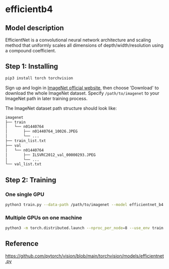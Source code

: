 # efficientb4
## Model description
EfficientNet is a convolutional neural network architecture and scaling method that uniformly scales all dimensions of depth/width/resolution using a compound coefficient.
## Step 1: Installing
```bash
pip3 install torch torchvision
```

Sign up and login in [ImageNet official website](https://www.image-net.org/index.php), then choose 'Download' to download the whole ImageNet dataset. Specify `/path/to/imagenet` to your ImageNet path in later training process.

The ImageNet dataset path structure should look like:

```bash
imagenet
├── train
│   └── n01440764
│       ├── n01440764_10026.JPEG
│       └── ...
├── train_list.txt
├── val
│   └── n01440764
│       ├── ILSVRC2012_val_00000293.JPEG
│       └── ...
└── val_list.txt
```


## Step 2: Training
### One single GPU
```bash
python3 train.py --data-path /path/to/imagenet --model efficientnet_b4 --batch-size 128
```
### Multiple GPUs on one machine
```bash
python3 -m torch.distributed.launch --nproc_per_node=8 --use_env train.py --data-path /path/to/imagenet --model efficientnet_b4 --batch-size 128
```

## Reference
https://github.com/pytorch/vision/blob/main/torchvision/models/efficientnet.py
